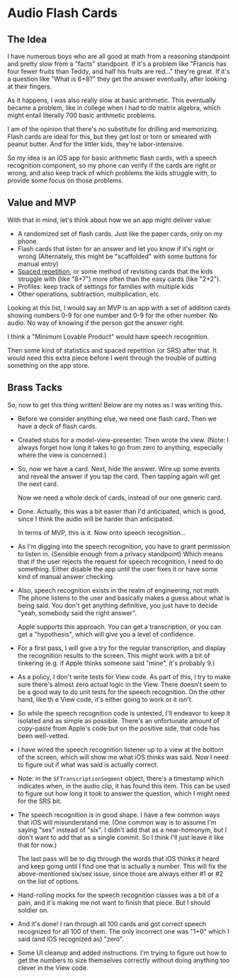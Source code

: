 # Audio Flash Cards

## The Idea

I have numerous boys who are all good at math from a reasoning standpoint and pretty slow from a "facts" standpoint.  If it's a problem like "Francis has four fewer fruits than Teddy, and half his fruits are red..." they're great.  If it's a question like "What is 6+8?" they get the answer eventually, after looking at their fingers.

As it happens, I was also really slow at basic arithmetic.  This eventually became a problem, like in college when I had to do matrix algebra, which might entail literally 700 basic arithmetic problems.

I am of the opinion that there's no substitute for drilling and memorizing.  Flash cards are ideal for this, but they get lost or torn or smeared with peanut butter.  And for the littler kids, they're labor-intensive.

So my idea is an iOS app for basic arithmetic flash cards, with a speech recognition component, so my phone can verify if the cards are right or wrong, and also keep track of which problems the kids struggle with, to provide some focus on those problems.

## Value and MVP

With that in mind, let's think about how we an app might deliver value:

- A randomized set of flash cards.  Just like the paper cards, only on my phone.
- Flash cards that listen for an answer and let you know if it's right or wrong
  (Alternately, this might be "scaffolded" with some buttons for manual entry)
- [Spaced repetition](https://en.wikipedia.org/wiki/Spaced_repetition), or some method of revisiting cards that the kids struggle with (like "8+7") more often than the easy cards (like "2+2").
- Profiles: keep track of settings for families with multiple kids
- Other operations, subtraction, multiplication, etc.

Looking at this list, I would say an MVP is an app with a set of addition cards showing numbers 0-9 for one number and 0-9 for the other number.  No audio.  No way of knowing if the person got the answer right.

I think a "Minimum Lovable Product" would have speech recognition.

Then some kind of statistics and spaced repetition (or SRS) after that.  It would need this extra piece before I went through the trouble of putting something on the app store.

##  Brass Tacks

So, now to get this thing written!  Below are my notes as I was writing this.

- Before we consider anything else, we need one flash card.  Then we have a deck of flash cards.

- Created stubs for a model-view-presenter.  Then wrote the view.  (Note: I always forget how long it takes to go from zero to anything, especially where the view is concerned.)

- So, now we have a card.  Next, hide the answer.  Wire up some events and reveal the answer if you tap the card.  Then tapping again will get the next card.

  Now we need a whole deck of cards, instead of our one generic card.

- Done.  Actually, this was a bit easier than I'd anticipated, which is good, since I think the audio will be harder than anticipated.

  In terms of MVP, this is it.  Now onto speech recognition...

- As I'm digging into the speech recognition, you have to grant permission to listen in. (Sensible enough from a privacy standpoint)  Which means that if the user rejects the request for speech recognition, I need to do something.  Either disable the app until the user fixes it or have some kind of manual answer checking.

- Also, speech recognition exists in the realm of engineering, not math.  The phone listens to the user and basically makes a guess about what is being said.  You don't get anything definitive, you just have to decide "yeah, somebody said the right answer".

  Apple supports this approach.  You can get a transcription, or you can get a "hypothesis", which will give you a level of confidence.

- For a first pass, I will give a try for the regular transcription, and display the recognition results to the screen.  This might work with a bit of tinkering (e.g. if Apple thinks someone said "mine", it's probably 9.)

- As a policy, I don't write tests for View code.  As part of this, I try to make sure there's almost zero actual logic in the View.  There doesn't seem to be a good way to do unit tests for the speech recognition.  On the other hand, like th e View code, it's either going to work or it isn't.

- So while the speech recognition code is untested, I'll endeavor to keep it isolated and as simple as possible.  There's an unfortunate amount of copy-paste from Apple's code but on the positive side, that code has been well-vetted.

- I have wired the speech recognition listener up to a view at the bottom of the screen, which will show me what iOS _thinks_ was said.  Now I need to figure out if what was said is actually correct.

- Note: in the `SFTranscriptionSegment` object, there's a timestamp which indicates when, in the audio clip, it has found this item.  This can be used to figure out how long it took to answer the question, which I might need for the SRS bit.

- The speech recognition is in good shape.  I have a few common ways that iOS will misunderstand me.  (One common way is to assume I'm saying "sex" instead of "six".  I didn't add that as a near-homonym, but I don't want to add that as a single commit.  So I think I'll just leave it like that for now.)

  The last pass will be to dig through the words that iOS thinks it heard and keep going until I find one that is actually a number.  This will fix the above-mentioned six/sex issue, since those are always either #1 or #2 on the list of options.

- Hand-rolling mocks for the speech recognition classes was a bit of a pain, and it's making me not want to finish that piece.  But I should soldier on.

- And it's done!  I ran through all 100 cards and got correct speech recognized for all 100 of them.  The only incorrect one was "1+0" which I said (and iOS recognized as) "zero".

- Some UI cleanup and added instructions.  I'm trying to figure out how to get the numbers to size themselves correctly without doing anything too clever in the View code.
